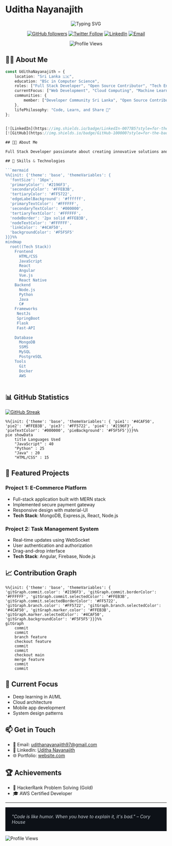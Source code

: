 # Uditha Nayanajith

<div align="center">
  
  ![Typing SVG](https://readme-typing-svg.herokuapp.com?font=Fira+Code&duration=3000&pause=1000&color=3ABFEF&center=true&vCenter=true&width=435&lines=Software+Engineer;Full+Stack+Developer;Open+Source+Contributor;Tech+Enthusiast)

  [![GitHub followers](https://img.shields.io/github/followers/udithanayanajith?label=Follow&style=social)](https://github.com/udithanayanajith)
  [![Twitter Follow](https://img.shields.io/twitter/follow/udithanayanajith?style=social)](https://twitter.com/udithanayanajith)
  [![LinkedIn](https://img.shields.io/badge/-LinkedIn-0077B5?style=flat&logo=linkedin&logoColor=white)](https://www.linkedin.com/in/udithanayanajith/)
  [![Email](https://img.shields.io/badge/-Email-D14836?style=flat&logo=gmail&logoColor=white)](mailto:uditha@example.com)
  
  <img src="https://komarev.com/ghpvc/?username=udithanayanajith&color=3ABFEF&style=flat-square&label=Profile+Views" alt="Profile Views" />
</div>

## 👨‍💻 About Me

```typescript
const UdithaNayanajith = {
    location: "Sri Lanka 🇱🇰",
    education: "BSc in Computer Science",
    roles: ["Full Stack Developer", "Open Source Contributor", "Tech Enthusiast"],
    currentFocus: ["Web Development", "Cloud Computing", "Machine Learning"],
    communities: {
        member: ["Developer Community Sri Lanka", "Open Source Contributors"]
    },
    lifePhilosophy: "Code, Learn, and Share 🚀"
};


[![LinkedIn](https://img.shields.io/badge/LinkedIn-0077B5?style=for-the-badge&logo=linkedin&logoColor=white)](https://www.linkedin.com/in/uditha-nayanagith-a06a1a17b/)
[![GitHub](https://img.shields.io/badge/GitHub-100000?style=for-the-badge&logo=github&logoColor=white)](https://github.com/udithanayanajith)

## 👨‍💻 About Me

Full Stack Developer passionate about creating innovative solutions and learning new technologies. I specialize in web development and enjoy working on challenging projects that push my boundaries.

## 🚀 Skills & Technologies

```mermaid
%%{init: {'theme': 'base', 'themeVariables': { 
  'fontSize': '16px', 
  'primaryColor': '#2196F3', 
  'secondaryColor': '#FFEB3B', 
  'tertiaryColor': '#FF5722', 
  'edgeLabelBackground': '#ffffff', 
  'primaryTextColor': '#FFFFFF', 
  'secondaryTextColor': '#000000', 
  'tertiaryTextColor': '#FFFFFF', 
  'nodeBorder': '2px solid #FFEB3B', 
  'nodeTextColor': '#FFFFFF', 
  'linkColor': '#4CAF50',
  'backgroundColor': '#F5F5F5'
}}}%%
mindmap
  root((Tech Stack))
    Frontend
      HTML/CSS
      JavaScript
      React
      Angular
      Vue.js
      React Native
    Backend
      Node.js
      Python
      Java
      C#
    Frameworks
     NestJs
     SpringBoot
     Flask
     Fast-API
     
    Database
      MongoDB
      SSMS
      MySQL
      PostgreSQL
    Tools
      Git
      Docker
      AWS
   
```


## 📊 GitHub Statistics

[![GitHub Streak](https://github-readme-streak-stats.herokuapp.com/?user=udithanayanajith&theme=github-dark-blue)](https://git.io/streak-stats)

```mermaid
%%{init: {'theme': 'base', 'themeVariables': { 'pie1': '#4CAF50', 'pie2': '#FFEB3B', 'pie3': '#FF5722', 'pie4': '#2196F3', 'pieTextColor': '#000000', 'pieBackground': '#F5F5F5'}}}%%
pie showData
    title Languages Used
    "JavaScript" : 40
    "Python" : 25
    "Java" : 20
    "HTML/CSS" : 15
```

## 🌟 Featured Projects

### Project 1: E-Commerce Platform
- Full-stack application built with MERN stack
- Implemented secure payment gateway
- Responsive design with material-UI
- **Tech Stack**: MongoDB, Express.js, React, Node.js

### Project 2: Task Management System
- Real-time updates using WebSocket
- User authentication and authorization
- Drag-and-drop interface
- **Tech Stack**: Angular, Firebase, Node.js

## 📈 Contribution Graph

```mermaid
%%{init: {'theme': 'base', 'themeVariables': { 'gitGraph.commit.color': '#2196F3', 'gitGraph.commit.borderColor': '#FFFFFF', 'gitGraph.commit.selectedColor': '#FFEB3B', 'gitGraph.commit.selectedBorderColor': '#FF5722', 'gitGraph.branch.color': '#FF5722', 'gitGraph.branch.selectedColor': '#4CAF50', 'gitGraph.marker.color': '#FFEB3B', 'gitGraph.marker.selectedColor': '#4CAF50', 'gitGraph.backgroundColor': '#F5F5F5'}}}%%
gitGraph
    commit
    commit
    branch feature
    checkout feature
    commit
    commit
    checkout main
    merge feature
    commit
    commit
```

## 🎯 Current Focus

- Deep learning in AI/ML
- Cloud architecture
- Mobile app development
- System design patterns

## 📫 Get in Touch

- 📧 Email: udithanayanajith97@gmail.com
- 💼 LinkedIn: [Uditha Nayanajith](https://www.linkedin.com/in/uditha-nayanagith-a06a1a17b/)
- 🌐 Portfolio: [website.com](https://your-portfolio.com)

## 🏆 Achievements

- 🥇 HackerRank Problem Solving (Gold)
- 🎓 AWS Certified Developer


---
<div style="background-color: #0D1117; color: #c9d1d9; padding: 20px;">
    <i>"Code is like humor. When you have to explain it, it's bad." – Cory House</i>
</div>

![Profile Views](https://komarev.com/ghpvc/?username=udithanayanajith&color=blue)
